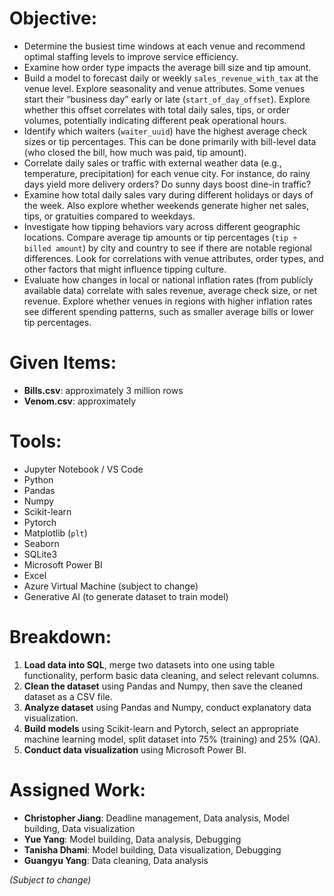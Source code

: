 # Objective:
- Determine the busiest time windows at each venue and recommend optimal staffing levels to improve service efficiency.
- Examine how order type impacts the average bill size and tip amount.
- Build a model to forecast daily or weekly `sales_revenue_with_tax` at the venue level. Explore seasonality and venue attributes. Some venues start their “business day” early or late (`start_of_day_offset`). Explore whether this offset correlates with total daily sales, tips, or order volumes, potentially indicating different peak operational hours.
- Identify which waiters (`waiter_uuid`) have the highest average check sizes or tip percentages. This can be done primarily with bill-level data (who closed the bill, how much was paid, tip amount).
- Correlate daily sales or traffic with external weather data (e.g., temperature, precipitation) for each venue city. For instance, do rainy days yield more delivery orders? Do sunny days boost dine-in traffic?
- Examine how total daily sales vary during different holidays or days of the week. Also explore whether weekends generate higher net sales, tips, or gratuities compared to weekdays.
- Investigate how tipping behaviors vary across different geographic locations. Compare average tip amounts or tip percentages (`tip ÷ billed amount`) by city and country to see if there are notable regional differences. Look for correlations with venue attributes, order types, and other factors that might influence tipping culture.
- Evaluate how changes in local or national inflation rates (from publicly available data) correlate with sales revenue, average check size, or net revenue. Explore whether venues in regions with higher inflation rates see different spending patterns, such as smaller average bills or lower tip percentages.

# Given Items:
- **Bills.csv**: approximately 3 million rows  
- **Venom.csv**: approximately

# Tools:
- Jupyter Notebook / VS Code
- Python
- Pandas
- Numpy
- Scikit-learn
- Pytorch
- Matplotlib (`plt`)
- Seaborn
- SQLite3
- Microsoft Power BI
- Excel
- Azure Virtual Machine (subject to change)
- Generative AI (to generate dataset to train model)

# Breakdown:
1. **Load data into SQL**, merge two datasets into one using table functionality, perform basic data cleaning, and select relevant columns.  
2. **Clean the dataset** using Pandas and Numpy, then save the cleaned dataset as a CSV file.  
3. **Analyze dataset** using Pandas and Numpy, conduct explanatory data visualization.  
4. **Build models** using Scikit-learn and Pytorch, select an appropriate machine learning model, split dataset into 75% (training) and 25% (QA).  
5. **Conduct data visualization** using Microsoft Power BI.  

# Assigned Work:
- **Christopher Jiang**: Deadline management, Data analysis, Model building, Data visualization  
- **Yue Yang**: Model building, Data analysis, Debugging  
- **Tanisha Dhami**: Model building, Data visualization, Debugging  
- **Guangyu Yang**: Data cleaning, Data analysis  

*(Subject to change)*
